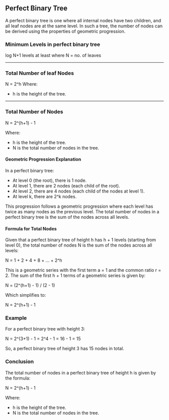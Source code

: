 ## Perfect Binary Tree

A perfect binary tree is one where all internal nodes have two children, and all leaf nodes are at the same level. In such a tree, the number of nodes can be derived using the properties of geometric progression.

### Minimum Levels in perfect binary tree
log N+1 levels at least
where N = no. of leaves
_____

### Total Number of leaf Nodes 
N = 2^h
Where:
- h is the height of the tree.

_____

### Total Number of Nodes

N = 2^(h+1) - 1

Where:
- h is the height of the tree.
- N is the total number of nodes in the tree.


#### Geometric Progression Explanation

In a perfect binary tree:
- At level 0 (the root), there is 1 node.
- At level 1, there are 2 nodes (each child of the root).
- At level 2, there are 4 nodes (each child of the nodes at level 1).
- At level k, there are 2^k nodes.

This progression follows a geometric progression where each level has twice as many nodes as the previous level. The total number of nodes in a perfect binary tree is the sum of the nodes across all levels.

#### Formula for Total Nodes

Given that a perfect binary tree of height h has h + 1 levels (starting from level 0), the total number of nodes N is the sum of the nodes across all levels:

N = 1 + 2 + 4 + 8 + ... + 2^h

This is a geometric series with the first term a = 1 and the common ratio r = 2. The sum of the first h + 1 terms of a geometric series is given by:

N = (2^(h+1) - 1) / (2 - 1)

Which simplifies to:

N = 2^(h+1) - 1

### Example

For a perfect binary tree with height 3:

N = 2^(3+1) - 1 = 2^4 - 1 = 16 - 1 = 15

So, a perfect binary tree of height 3 has 15 nodes in total.

### Conclusion

The total number of nodes in a perfect binary tree of height h is given by the formula:

N = 2^(h+1) - 1

Where:
- h is the height of the tree.
- N is the total number of nodes in the tree.